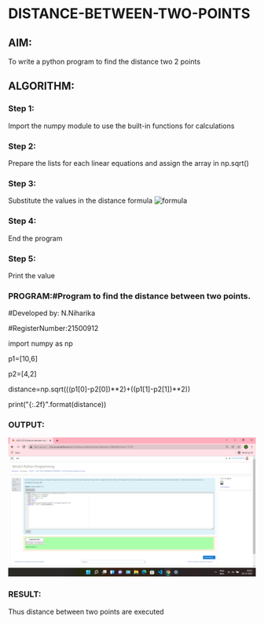 # DISTANCE-BETWEEN-TWO-POINTS

## AIM:
To write a python program to find the distance two 2 points
## ALGORITHM:

### Step 1: 
Import the numpy module to use the built-in functions for calculations

### Step 2: 
Prepare the lists for each linear equations and assign the array in np.sqrt()

### Step 3: 
Substitute the values in the distance formula  ![formula](/formula.jpg)

### Step 4: 
End the program

### Step 5: 
Print the value

### PROGRAM:#Program to find the distance between two points.
#Developed by: N.Niharika

#RegisterNumber:21500912

import numpy as np

p1=[10,6]

p2=[4,2]

distance=np.sqrt(((p1[0]-p2[0])**2)+((p1[1]-p2[1])**2))

print("{:.2f}".format(distance))

### OUTPUT:
![output](https://github.com/naramala-niharika/DISTANCE-BETWEEN-TWO-POINTS/blob/main/Screenshot%20(27).png?raw=true)

### RESULT:
Thus distance between two points are executed